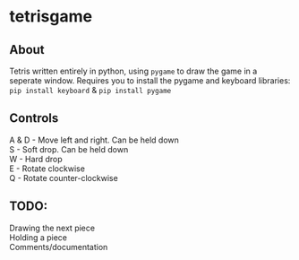# tetrisgame
## About
Tetris written entirely in python, using `pygame` to draw the game in a seperate window. Requires you to install the pygame and keyboard libraries: `pip install keyboard` & `pip install pygame`
## Controls
A & D - Move left and right. Can be held down\
S - Soft drop. Can be held down\
W - Hard drop\
E - Rotate clockwise\
Q - Rotate counter-clockwise

## TODO:
Drawing the next piece\
Holding a piece\
Comments/documentation
